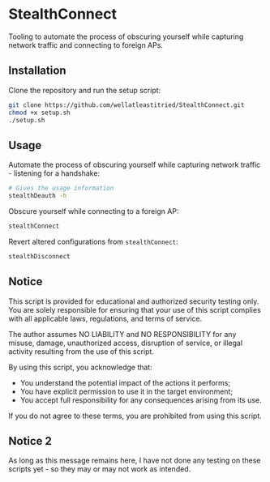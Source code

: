 # StealthConnect

Tooling to automate the process of obscuring yourself while capturing network traffic and connecting to foreign APs.

## Installation

Clone the repository and run the setup script:

```bash
git clone https://github.com/wellatleastitried/StealthConnect.git
chmod +x setup.sh
./setup.sh
```

## Usage

Automate the process of obscuring yourself while capturing network traffic - listening for a handshake:

```bash
# Gives the usage information
stealthDeauth -h
```

Obscure yourself while connecting to a foreign AP:

```bash
stealthConnect
```

Revert altered configurations from `stealthConnect`:

```bash
stealthDisconnect
```

## Notice

This script is provided for educational and authorized security testing only.
You are solely responsible for ensuring that your use of this script complies
with all applicable laws, regulations, and terms of service.

The author assumes NO LIABILITY and NO RESPONSIBILITY for any misuse, damage,
unauthorized access, disruption of service, or illegal activity resulting from
the use of this script.

By using this script, you acknowledge that:
- You understand the potential impact of the actions it performs;
- You have explicit permission to use it in the target environment;
- You accept full responsibility for any consequences arising from its use.

If you do not agree to these terms, you are prohibited from using this script.

## Notice 2

As long as this message remains here, I have not done any testing on these scripts yet - so they may or may not work as intended.
